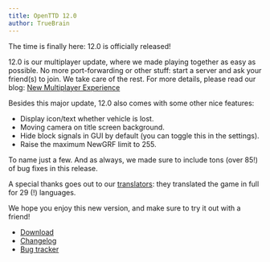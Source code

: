 ```yaml
---
title: OpenTTD 12.0
author: TrueBrain
---
```


The time is finally here: 12.0 is officially released!

12.0 is our multiplayer update, where we made playing together as easy as possible.
No more port-forwarding or other stuff: start a server and ask your friend(s) to join.
We take care of the rest.
For more details, please read our blog: [New Multiplayer Experience](https://www.openttd.org/news/2021/09/26/new-multiplayer-experience.html)

Besides this major update, 12.0 also comes with some other nice features:
- Display icon/text whether vehicle is lost.
- Moving camera on title screen background.
- Hide block signals in GUI by default (you can toggle this in the settings).
- Raise the maximum NewGRF limit to 255.

To name just a few. And as always, we made sure to include tons (over 85!) of bug fixes in this release.

A special thanks goes out to our [translators](https://translator.openttd.org/): they translated the game in full for 29 (!) languages.

We hope you enjoy this new version, and make sure to try it out with a friend!

* [Download](https://www.openttd.org/downloads/openttd-releases/latest.html)
* [Changelog](https://cdn.openttd.org/openttd-releases/12.0/changelog.txt)
* [Bug tracker](https://github.com/OpenTTD/OpenTTD/issues)
